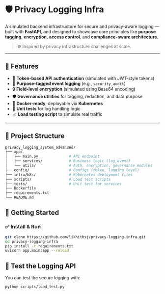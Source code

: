 # 🛡️ Privacy Logging Infra

A simulated backend infrastructure for secure and privacy-aware logging — built with **FastAPI**, and designed to showcase core principles like **purpose tagging**, **encryption**, **access control**, and **compliance-aware architecture**.

> ⚙️ Inspired by privacy infrastructure challenges at scale.
---

## 🚀 Features

- 🔐 **Token-based API authentication** (simulated with JWT-style tokens)
- 🧾 **Purpose-tagged event logging** (e.g., `security_audit`)
- 🔒 **Field-level encryption** (simulated using Base64 encoding)
- 🛡️ **Governance utilities** for tagging, redaction, and data purpose
- 🐳 **Docker-ready**, deployable via **Kubernetes**
- 🧪 **Unit tests** for log handling logic
- 📈 **Load testing script** to simulate real traffic

---

## 🧱 Project Structure

```bash
privacy_logging_system_advanced/
├── app/
│   ├── main.py              # API endpoint
│   ├── services/            # Business logic (log_event)
│   └── utils/               # Auth, encryption, governance modules
├── config/                  # Configs (token, logging level)
├── infra/k8s/               # Kubernetes deployment files
├── scripts/                 # Load test scripts
├── tests/                   # Unit test for services
├── Dockerfile
├── requirements.txt
└── README.md
```


## 🔧 Getting Started

### ✅ Install & Run

```bash
git clone https://github.com/likhithsj/privacy-logging-infra.git
cd privacy-logging-infra
pip install -r requirements.txt
uvicorn app.main:app --reload
```

## 🧪 Test the Logging API

You can test the secure logging with:

```bash
python scripts/load_test.py
```
